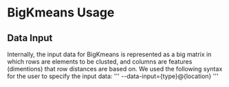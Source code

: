 # BigKmeans Usage

## Data Input
Internally, the input data for BigKmeans is represented as a big matrix in which rows are elements to be clusted, and columns are features (dimentions) that row distances are based on. We used the following syntax for the user to specify the input data:
'''
--data-input={type}@{location}
'''


